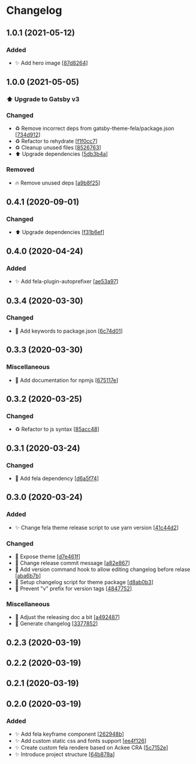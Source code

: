 # Changelog

<a name="1.0.1"></a>

## 1.0.1 (2021-05-12)

### Added

- ✨ Add hero image [[87d8264](https://github.com/AckeeCZ/gatsby-theme-fela/commit/87d8264d8ad721b88489535d91298ca708616825)]

<a name="1.0.0"></a>

## 1.0.0 (2021-05-05)

### ⬆️ Upgrade to Gatsby v3

### Changed

- ♻️ Remove incorrect deps from gatsby-theme-fela/package.json [[734d912](https://github.com/AckeeCZ/gatsby-theme-fela/commit/734d91244ddfdf6028fb1fe56ac0f780f0eea0c9)]
- ♻️ Refactor to rehydrate [[f1f0cc7](https://github.com/AckeeCZ/gatsby-theme-fela/commit/f1f0cc742c8940472bc771764c5a2d27329fdbaf)]
- ♻️ Cleanup unused files [[8526763](https://github.com/AckeeCZ/gatsby-theme-fela/commit/85267633825eac00e0ba92ec8991ac72a5b1d858)]
- ⬆️ Upgrade dependencies [[5db3b4a](https://github.com/AckeeCZ/gatsby-theme-fela/commit/5db3b4a0d2fd13b12726e462b9acf0ee78e13b00)]

### Removed

- 🔥 Remove unused deps [[a9b8f25](https://github.com/AckeeCZ/gatsby-theme-fela/commit/a9b8f25a63581024266fe85f7f3c33d0c477c791)]

<a name="0.4.1"></a>

## 0.4.1 (2020-09-01)

### Changed

- ⬆️ Upgrade dependencies [[f31b6ef](https://github.com/AckeeCZ/gatsby-theme-fela/commit/f31b6ef30004ba172fe693446bc386849f174cc2)]

<a name="0.4.0"></a>

## 0.4.0 (2020-04-24)

### Added

- ✨ Add fela-plugin-autoprefixer [[ae53a97](https://github.com/AckeeCZ/gatsby-theme-fela/commit/ae53a978efe4805aa9b58fc00c40b281de4d21e1)]

<a name="0.3.4"></a>

## 0.3.4 (2020-03-30)

### Changed

- 🔧 Add keywords to package.json [[6c74d01](https://github.com/AckeeCZ/gatsby-theme-fela/commit/6c74d01c8f392f0b3f93383c5eef5c15b4e9042f)]

<a name="0.3.3"></a>

## 0.3.3 (2020-03-30)

### Miscellaneous

- 📝 Add documentation for npmjs [[675117e](https://github.com/AckeeCZ/gatsby-theme-fela/commit/675117e7d9f4699752ceb7c6cb585bb69fcc5267)]

<a name="0.3.2"></a>

## 0.3.2 (2020-03-25)

### Changed

- ♻️ Refactor to js syntax [[85acc48](https://github.com/AckeeCZ/gatsby-theme-fela/commit/85acc48aed2ce666f2975e44d78d5053ae908eb8)]

<a name="0.3.1"></a>

## 0.3.1 (2020-03-24)

### Changed

- 🔧 Add fela dependency [[d6a5f74](https://github.com/AckeeCZ/gatsby-theme-fela/commit/d6a5f74336560175a71877a6ab0453288afad229)]

<a name="0.3.0"></a>

## 0.3.0 (2020-03-24)

### Added

- ✨ Change fela theme release script to use yarn version [[41c44d2](https://github.com/AckeeCZ/gatsby-theme-fela/commit/41c44d2048413703715e0c66a06853bfa0e02397)]

### Changed

- 🎨 Expose theme [[d7e461f](https://github.com/AckeeCZ/gatsby-theme-fela/commit/d7e461f9e76fc2fda6ce944cdb3ebce2822a7a4d)]
- 🔧 Change release commit message [[a82e867](https://github.com/AckeeCZ/gatsby-theme-fela/commit/a82e867005b8e1a8deb4f6638ad0431db276be95)]
- 🔧 Add version command hook to allow editing changelog before relase [[aba6b7b](https://github.com/AckeeCZ/gatsby-theme-fela/commit/aba6b7b753acc87f63e5d2efe6dbe482f61fce34)]
- 🔧 Setup changelog script for theme package [[d8ab0b3](https://github.com/AckeeCZ/gatsby-theme-fela/commit/d8ab0b3ebb8a2de4e540478596b798d3ab5f86d8)]
- 🔧 Prevent &quot;v&quot; prefix for version tags [[4847752](https://github.com/AckeeCZ/gatsby-theme-fela/commit/484775237e2d1985daf0fee334c87a3076301b1a)]

### Miscellaneous

- 📝 Adjust the releasing doc a bit [[a492487](https://github.com/AckeeCZ/gatsby-theme-fela/commit/a4924871adfeb0adb89b91fb010f3f9be366bbf5)]
- 📝 Generate changelog [[3377852](https://github.com/AckeeCZ/gatsby-theme-fela/commit/33778529385465cd0aef7e2755ed5fdc1831f1f7)]

<a name="0.2.3"></a>

## 0.2.3 (2020-03-19)

<a name="0.2.2"></a>

## 0.2.2 (2020-03-19)

<a name="0.2.1"></a>

## 0.2.1 (2020-03-19)

<a name="0.2.0"></a>

## 0.2.0 (2020-03-19)

### Added

- ✨ Add fela keyframe component [[262948b](https://github.com/AckeeCZ/gatsby-theme-fela/commit/262948b8bdf5fb0cd75c07e1505aafbc766f8932)]
- ✨ Add custom static css and fonts support [[ee4f126](https://github.com/AckeeCZ/gatsby-theme-fela/commit/ee4f12654faf87911bf7ed5f4026419146e6eee2)]
- ✨ Create custom fela rendere based on Ackee CRA [[5c7152e](https://github.com/AckeeCZ/gatsby-theme-fela/commit/5c7152e08d0d28297b3152246736cffb357977ab)]
- ✨ Introduce project structure [[64b878a](https://github.com/AckeeCZ/gatsby-theme-fela/commit/64b878a0fd9b9a3704ce91256f43aac956246d20)]
